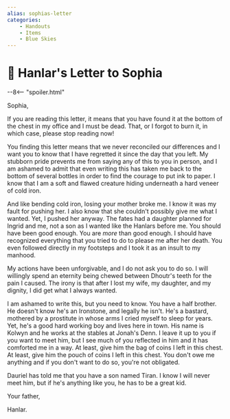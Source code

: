```yaml
---
alias: sophias-letter
categories:
    - Handouts
    - Items
    - Blue Skies
---
```

# 🔐 Hanlar's Letter to Sophia

--8<-- "spoiler.html"

Sophia,

If you are reading this letter, it means that you have found it at the bottom of the chest in my office and I must be dead. That, or I forgot to burn it, in which case, please stop reading now!

You finding this letter means that we never reconciled our differences and I want you to know that I have regretted it since the day that you left. My stubborn pride prevents me from saying any of this to you in person, and I am ashamed to admit that even writing this has taken me back to the bottom of several bottles in order to find the courage to put ink to paper. I know that I am a soft and flawed creature hiding underneath a hard veneer of cold iron.

And like bending cold iron, losing your mother broke me. I know it was my fault for pushing her. I also know that she couldn't possibly give me what I wanted. Yet, I pushed her anyway. The fates had a daughter planned for Ingrid and me, not a son as I wanted like the Hanlars before me. You should have been good enough. You are *more* than good enough. I should have recognized everything that you tried to do to please me after her death. You even followed directly in my footsteps and I took it as an insult to my manhood.

My actions have been unforgivable, and I do not ask you to do so. I will willingly spend an eternity being chewed between Dhoutr's teeth for the pain I caused. The irony is that after I lost my wife, my daughter, and my dignity, I did get what I always wanted.

I am ashamed to write this, but you need to know. You have a half brother. He doesn't know he's an Ironstone, and legally he isn't. He's a bastard, mothered by a prostitute in whose arms I cried myself to sleep for years. Yet, he's a good hard working boy and lives here in town. His name is Kolwyn and he works at the stables at Jonah's Denn. I leave it up to you if you want to meet him, but I see much of you reflected in him and it has comforted me in a way. At least, give him the bag of coins I left in this chest. At least, give him the pouch of coins I left in this chest. You don't owe me anything and if you don't want to do so, you're not obligated.

Dauriel has told me that you have a son named Tiran. I know I will never meet him, but if he's anything like you, he has to be a great kid.

Your father,

Hanlar.
